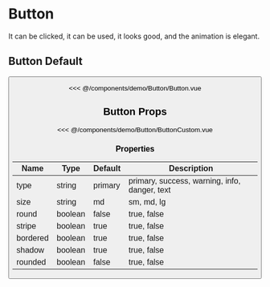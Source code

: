 <script setup>
import Button from './demo/Button/Button.vue'
import ButtonCustom from './demo/Button/ButtonCustom.vue'
</script>

# Button

It can be clicked, it can be used, it looks good, and the animation is elegant.

## Button Default

<DemoContainer>
  <Button/>
</DemoContainer>

<<< @/components/demo/Button/Button.vue

## Button Props

<DemoContainer>
  <ButtonCustom/>
</DemoContainer>

<<< @/components/demo/Button/ButtonCustom.vue

### Properties

| Name     | Type    | Default | Description                                   |
| -------- | ------- | ------- | --------------------------------------------- |
| type     | string  | primary | primary, success, warning, info, danger, text |
| size     | string  | md      | sm, md, lg                                    |
| round    | boolean | false   | true, false                                   |
| stripe   | boolean | true    | true, false                                   |
| bordered | boolean | true    | true, false                                   |
| shadow   | boolean | true    | true, false                                   |
| rounded  | boolean | false   | true, false                                   |
